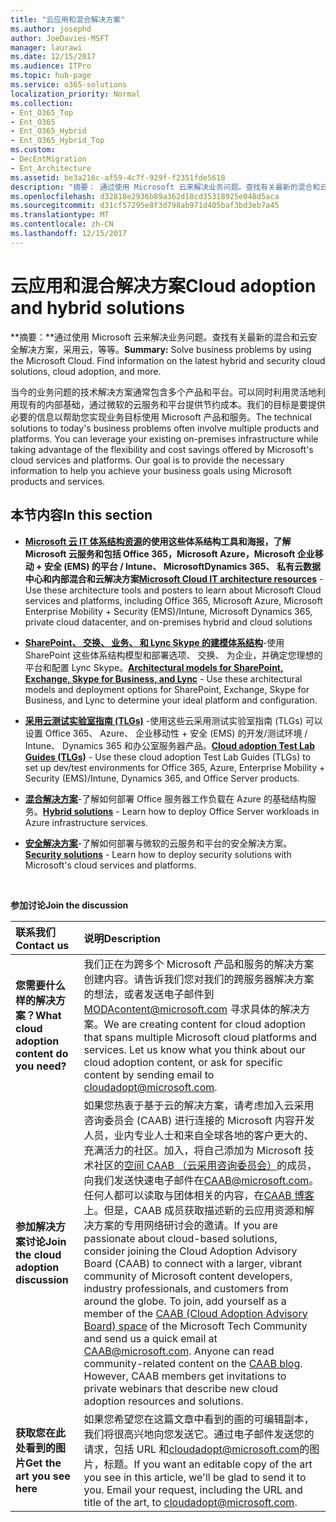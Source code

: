 ```yaml
---
title: "云应用和混合解决方案"
ms.author: josephd
author: JoeDavies-MSFT
manager: laurawi
ms.date: 12/15/2017
ms.audience: ITPro
ms.topic: hub-page
ms.service: o365-solutions
localization_priority: Normal
ms.collection:
- Ent_O365_Top
- Ent_O365
- Ent_O365_Hybrid
- Ent_O365_Hybrid_Top
ms.custom:
- DecEntMigration
- Ent_Architecture
ms.assetid: be3a216c-af59-4c7f-929f-f2351fde5618
description: "摘要： 通过使用 Microsoft 云来解决业务问题。查找有关最新的混合和云安全解决方案，采用云，等等。"
ms.openlocfilehash: d32818e2936b89a362d18cd35318925e048d5aca
ms.sourcegitcommit: d31cf57295e8f3d798ab971d405baf3bd3eb7a45
ms.translationtype: MT
ms.contentlocale: zh-CN
ms.lasthandoff: 12/15/2017
---
```

# <a name="cloud-adoption-and-hybrid-solutions"></a><span data-ttu-id="864c9-104">云应用和混合解决方案</span><span class="sxs-lookup"><span data-stu-id="864c9-104">Cloud adoption and hybrid solutions</span></span>

 <span data-ttu-id="864c9-p102">**摘要：**通过使用 Microsoft 云来解决业务问题。查找有关最新的混合和云安全解决方案，采用云，等等。</span><span class="sxs-lookup"><span data-stu-id="864c9-p102">**Summary:** Solve business problems by using the Microsoft Cloud. Find information on the latest hybrid and security cloud solutions, cloud adoption, and more.</span></span>
  
<span data-ttu-id="864c9-p103">当今的业务问题的技术解决方案通常包含多个产品和平台。可以同时利用灵活地利用现有的内部基础，通过微软的云服务和平台提供节约成本。我们的目标是要提供必要的信息以帮助您实现业务目标使用 Microsoft 产品和服务。</span><span class="sxs-lookup"><span data-stu-id="864c9-p103">The technical solutions to today's business problems often involve multiple products and platforms. You can leverage your existing on-premises infrastructure while taking advantage of the flexibility and cost savings offered by Microsoft's cloud services and platforms. Our goal is to provide the necessary information to help you achieve your business goals using Microsoft products and services.</span></span> 
  
## <a name="in-this-section"></a><span data-ttu-id="864c9-110">本节内容</span><span class="sxs-lookup"><span data-stu-id="864c9-110">In this section</span></span>

- <span data-ttu-id="864c9-111">**[Microsoft 云 IT 体系结构资源](microsoft-cloud-it-architecture-resources.md)**的使用这些体系结构工具和海报，了解 Microsoft 云服务和包括 Office 365，Microsoft Azure，Microsoft 企业移动 + 安全 (EMS) 的平台 / Intune、 MicrosoftDynamics 365、 私有云数据中心和内部混合和云解决方案</span><span class="sxs-lookup"><span data-stu-id="864c9-111">**[Microsoft Cloud IT architecture resources](microsoft-cloud-it-architecture-resources.md)** - Use these architecture tools and posters to learn about Microsoft Cloud services and platforms, including Office 365, Microsoft Azure, Microsoft Enterprise Mobility + Security (EMS)/Intune, Microsoft Dynamics 365, private cloud datacenter, and on-premises hybrid and cloud solutions</span></span>
    
- <span data-ttu-id="864c9-112">**[SharePoint、 交换、 业务、 和 Lync Skype 的建模体系结构](architectural-models-for-sharepoint-exchange-skype-for-business-and-lync.md)**-使用 SharePoint 这些体系结构模型和部署选项、 交换、 为企业，并确定您理想的平台和配置 Lync Skype。</span><span class="sxs-lookup"><span data-stu-id="864c9-112">**[Architectural models for SharePoint, Exchange, Skype for Business, and Lync](architectural-models-for-sharepoint-exchange-skype-for-business-and-lync.md)** - Use these architectural models and deployment options for SharePoint, Exchange, Skype for Business, and Lync to determine your ideal platform and configuration.</span></span>
    
- <span data-ttu-id="864c9-113">**[采用云测试实验室指南 (TLGs)](cloud-adoption-test-lab-guides-tlgs.md)** -使用这些云采用测试实验室指南 (TLGs) 可以设置 Office 365、 Azure、 企业移动性 + 安全 (EMS) 的开发/测试环境 / Intune、 Dynamics 365 和办公室服务器产品。</span><span class="sxs-lookup"><span data-stu-id="864c9-113">**[Cloud adoption Test Lab Guides (TLGs)](cloud-adoption-test-lab-guides-tlgs.md)** - Use these cloud adoption Test Lab Guides (TLGs) to set up dev/test environments for Office 365, Azure, Enterprise Mobility + Security (EMS)/Intune, Dynamics 365, and Office Server products.</span></span>
    
- <span data-ttu-id="864c9-114">**[混合解决方案](hybrid-solutions.md)**-了解如何部署 Office 服务器工作负载在 Azure 的基础结构服务。</span><span class="sxs-lookup"><span data-stu-id="864c9-114">**[Hybrid solutions](hybrid-solutions.md)** - Learn how to deploy Office Server workloads in Azure infrastructure services.</span></span>
    
- <span data-ttu-id="864c9-115">**[安全解决方案](security-solutions.md)**-了解如何部署与微软的云服务和平台的安全解决方案。</span><span class="sxs-lookup"><span data-stu-id="864c9-115">**[Security solutions](security-solutions.md)** - Learn how to deploy security solutions with Microsoft's cloud services and platforms.</span></span>

<br/>

<span data-ttu-id="864c9-116">**参加讨论**</span><span class="sxs-lookup"><span data-stu-id="864c9-116">**Join the discussion**</span></span>

|<span data-ttu-id="864c9-117">**联系我们**</span><span class="sxs-lookup"><span data-stu-id="864c9-117">**Contact us**</span></span>|<span data-ttu-id="864c9-118">**说明**</span><span class="sxs-lookup"><span data-stu-id="864c9-118">**Description**</span></span>|
|:-----|:-----|
|<span data-ttu-id="864c9-119">**您需要什么样的解决方案？**</span><span class="sxs-lookup"><span data-stu-id="864c9-119">**What cloud adoption content do you need?**</span></span> <br/> |<span data-ttu-id="864c9-p104">我们正在为跨多个 Microsoft 产品和服务的解决方案创建内容。请告诉我们您对我们的跨服务器解决方案的想法，或者发送电子邮件到 [MODAcontent@microsoft.com](mailto:cloudadopt@microsoft.com?Subject=[Cloud%20Adoption%20Content%20Feedback]:%20) 寻求具体的解决方案。</span><span class="sxs-lookup"><span data-stu-id="864c9-p104">We are creating content for cloud adoption that spans multiple Microsoft cloud platforms and services. Let us know what you think about our cloud adoption content, or ask for specific content by sending email to [cloudadopt@microsoft.com](mailto:cloudadopt@microsoft.com?Subject=[Cloud%20Adoption%20Content%20Feedback]:%20).  </span></span><br/> |
|<span data-ttu-id="864c9-122">**参加解决方案讨论**</span><span class="sxs-lookup"><span data-stu-id="864c9-122">**Join the cloud adoption discussion**</span></span> <br/> |<span data-ttu-id="864c9-p105">如果您热衷于基于云的解决方案，请考虑加入云采用咨询委员会 (CAAB) 进行连接的 Microsoft 内容开发人员，业内专业人士和来自全球各地的客户更大的、 充满活力的社区。加入，将自己添加为 Microsoft 技术社区的[空间 CAAB （云采用咨询委员会）](https://aka.ms/caab)的成员，向我们发送快速电子邮件在[CAAB@microsoft.com](mailto:caab@microsoft.com?Subject=I%20just%20joined%20the%20Cloud%20Adoption%20Advisory%20Board!)。任何人都可以读取与团体相关的内容，在[CAAB 博客](https://blogs.technet.com/b/solutions_advisory_board/)上。但是，CAAB 成员获取描述新的云应用资源和解决方案的专用网络研讨会的邀请。</span><span class="sxs-lookup"><span data-stu-id="864c9-p105">If you are passionate about cloud-based solutions, consider joining the Cloud Adoption Advisory Board (CAAB) to connect with a larger, vibrant community of Microsoft content developers, industry professionals, and customers from around the globe. To join, add yourself as a member of the [CAAB (Cloud Adoption Advisory Board) space](https://aka.ms/caab) of the Microsoft Tech Community and send us a quick email at [CAAB@microsoft.com](mailto:caab@microsoft.com?Subject=I%20just%20joined%20the%20Cloud%20Adoption%20Advisory%20Board!). Anyone can read community-related content on the [CAAB blog](https://blogs.technet.com/b/solutions_advisory_board/). However, CAAB members get invitations to private webinars that describe new cloud adoption resources and solutions.  </span></span><br/> |
|<span data-ttu-id="864c9-126">**获取您在此处看到的图片**</span><span class="sxs-lookup"><span data-stu-id="864c9-126">**Get the art you see here**</span></span> <br/> |<span data-ttu-id="864c9-p106">如果您希望您在这篇文章中看到的画的可编辑副本，我们将很高兴地向您发送它。通过电子邮件发送您的请求，包括 URL 和[cloudadopt@microsoft.com](mailto:cloudadopt@microsoft.com?subject=[Art%20Request]:%20)的图片，标题。</span><span class="sxs-lookup"><span data-stu-id="864c9-p106">If you want an editable copy of the art you see in this article, we'll be glad to send it to you. Email your request, including the URL and title of the art, to [cloudadopt@microsoft.com](mailto:cloudadopt@microsoft.com?subject=[Art%20Request]:%20).  </span></span><br/> |
   

